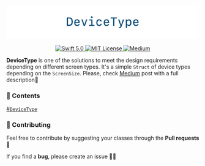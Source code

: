 <p align="center">
  <img width="769" src="https://github.com/mikhailpanfilov/DeviceType/blob/master/DeviceType_header.png">
</p>
<p align="center">
  <a href="https://swift.org">
        <img src="https://img.shields.io/badge/swift-5.0-orange.svg" alt="Swift 5.0">
    </a>
    <a href="LICENSE">
        <img src="https://img.shields.io/badge/license-MIT-brightgreen.svg" alt="MIT License">
    </a>
    <a href="https://medium.com/@mikhailpanfilov">
        <img src="https://img.shields.io/badge/medium-mikhailpanfilov-lightgray.svg" alt="Medium">
    </a>
</p>


**DeviceType** is one of the solutions to meet the design requirements depending on different screen types. 
It's a simple `Struct` of device types depending on the `ScreenSize`. Please, check [Medium](https://medium.com/@mikhailpanfilov) post with a full description👏


### 📝 Contents
[#`DeviceType`](https://github.com/mikhailpanfilov/DeviceType/blob/master/DeviceType.swift)<br/>



### 🚀 Contributing

Feel free to contribute by suggesting your classes through the **Pull requests** 🤝

If you find a **bug**, please create an issue 🤷‍♂️
